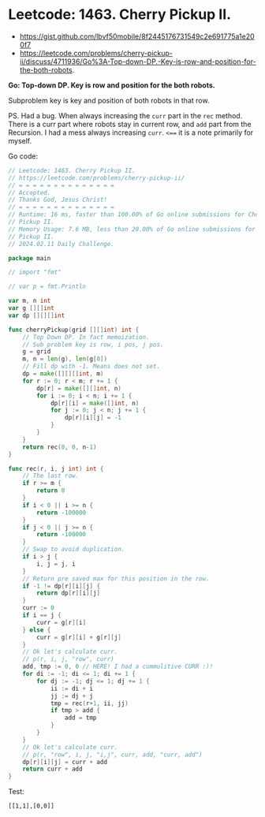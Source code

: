 #  Leetcode: 1463. Cherry Pickup II.

- https://gist.github.com/lbvf50mobile/8f2445176731549c2e691775a1e200f7
- https://leetcode.com/problems/cherry-pickup-ii/discuss/4711936/Go%3A-Top-down-DP.-Key-is-row-and-position-for-the-both-robots.

**Go: Top-down DP. Key is row and position for the both robots.**

Subproblem key is key and position of both robots in that row.

PS. Had a bug. When always increasing the `curr` part in the `rec` method. There
is a curr part where robots stay in current row, and `add` part from the
Recursion. I had a mess always increasing `curr`. `<==` it is a note primarily
for myself.


Go code:
```Go
// Leetcode: 1463. Cherry Pickup II.
// https://leetcode.com/problems/cherry-pickup-ii/
// = = = = = = = = = = = = = =
// Accepted.
// Thanks God, Jesus Christ!
// = = = = = = = = = = = = = =
// Runtime: 16 ms, faster than 100.00% of Go online submissions for Cherry
// Pickup II.
// Memory Usage: 7.6 MB, less than 20.00% of Go online submissions for Cherry
// Pickup II.
// 2024.02.11 Daily Challenge.

package main

// import "fmt"

// var p = fmt.Println

var m, n int
var g [][]int
var dp [][][]int

func cherryPickup(grid [][]int) int {
	// Top Down DP. In fact memoization.
	// Sub problem key is row, i pos, j pos.
	g = grid
	m, n = len(g), len(g[0])
	// Fill dp with -1. Means does not set.
	dp = make([][][]int, m)
	for r := 0; r < m; r += 1 {
		dp[r] = make([][]int, n)
		for i := 0; i < n; i += 1 {
			dp[r][i] = make([]int, n)
			for j := 0; j < n; j += 1 {
				dp[r][i][j] = -1
			}
		}
	}
	return rec(0, 0, n-1)
}

func rec(r, i, j int) int {
	// The last row.
	if r >= m {
		return 0
	}
	if i < 0 || i >= n {
		return -100000
	}
	if j < 0 || j >= n {
		return -100000
	}
	// Swap to avoid duplication.
	if i > j {
		i, j = j, i
	}
	// Return pre saved max for this position in the row.
	if -1 != dp[r][i][j] {
		return dp[r][i][j]
	}
	curr := 0
	if i == j {
		curr = g[r][i]
	} else {
		curr = g[r][i] + g[r][j]
	}
	// Ok let's calculate curr.
	// p(r, i, j, "row", curr)
	add, tmp := 0, 0 // HERE! I had a cummulitive CURR :)!
	for di := -1; di <= 1; di += 1 {
		for dj := -1; dj <= 1; dj += 1 {
			ii := di + i
			jj := dj + j
			tmp = rec(r+1, ii, jj)
			if tmp > add {
				add = tmp
			}
		}
	}
	// Ok let's calculate curr.
	// p(r, "row", i, j, "i,j", curr, add, "curr, add")
	dp[r][i][j] = curr + add
	return curr + add
}
```

Test:
```
[[1,1],[0,0]]
```
